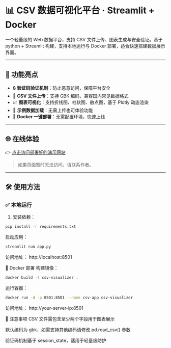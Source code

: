 # 📊 CSV 数据可视化平台 · Streamlit + Docker

一个轻量级的 Web 数据平台，支持 CSV 文件上传、图表生成与安全验证。基于python + Streamlit 构建，支持本地运行与 Docker 部署，适合快速搭建数据展示界面。

---

## 🚀 功能亮点

- 🔒 **验证码验证机制**：防止恶意访问，保障平台安全
- 📁 **CSV 文件上传**：支持 GBK 编码，兼容国内常见数据格式
- 📈 **图表可视化**：支持折线图、柱状图、散点图，基于 Plotly 动态渲染
- 🧪 **示例数据加载**：无需上传也可体验功能
- 🐳 **Docker 一键部署**：无需配置环境，快速上线

---

## 🌐 在线体验

👉 [点击访问部署好的演示网站](http://bc.x9x.top:8501/)  
> 如果页面暂时无法访问，请联系作者。

---

## 🛠️ 使用方法

### ✅ 本地运行

1. 安装依赖：

```bash
pip install -r requirements.txt
```
启动应用：

```bash
streamlit run app.py
```
访问地址：
http://localhost:8501

🐳 Docker 部署
构建镜像：

```bash
docker build -t csv-visualizer .
```
运行容器：

```bash
docker run -d -p 8501:8501 --name csv-app csv-visualizer
```
访问地址：
http://your-server-ip:8501

📌 注意事项
CSV 文件需包含至少两个字段用于图表展示

默认编码为 gbk，如需支持其他编码请修改 pd.read_csv() 参数

验证码机制基于 session_state，适用于轻量级防护
